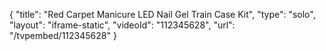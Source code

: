 {
    "title": "Red Carpet Manicure LED Nail Gel Train Case Kit",
    "type": "solo",
    "layout": "iframe-static",
    "videoId": "112345628",
    "url": "\/tvpembed\/112345628"
}